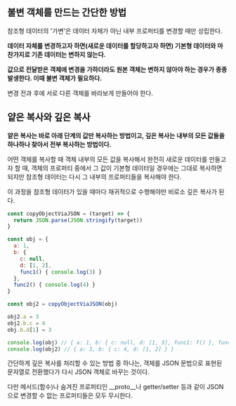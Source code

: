 ## 불변 객체를 만드는 간단한 방법

참조형 데이터의 '가변'은 데이터 자체가 아닌 내부 프로퍼티를 변경할 때만 성립한다.

**데이터 자체를 변경하고자 하면(새로운 데이터를 할당하고자 하면) 기본형 데이터와 마찬가지로 기존 데이터는 변하지 않는다.**

**값으로 전달받은 객체에 변경을 가하더라도 원본 객체는 변하지 않아야 하는 경우가 종종 발생한다. 이때 불변 객체가 필요하다.**

변경 전과 후에 서로 다른 객체를 바라보게 만들어야 한다.

## 얕은 복사와 깊은 복사

**얕은 복사는 바로 아래 단계의 값만 복사하는 방법이고, 깊은 복사는 내부의 모든 값들을 하나하나 찾아서 전부 복사하는 방법이다.**

어떤 객체를 복사할 때 객체 내부의 모든 값을 복사해서 완전히 새로운 데이터를 만들고자 할 때, 객체의 프로퍼티 중에서 그 값이 기본형 데이터일 경우에는 그대로 복사하면 되지만 참조형 데이터는 다시 그 내부의 프로퍼티들을 복사해야 한다.

이 과정을 참조형 데이터가 있을 때마다 재귀적으로 수행해야만 비로소 깊은 복사가 된다.
 
```javascript
const copyObjectViaJSON = (target) => {
  return JSON.parse(JSON.stringify(target))
}

const obj = {
  a: 1,
  b: {
    c: null,
    d: [1, 2],
    func1() { console.log(3) }
  },
  func2() { console.log(4) }
}

const obj2 = copyObjectViaJSON(obj)

obj2.a = 3
obj2.b.c = 4
obj.b.d[1] = 3

console.log(obj) // { a: 1, b: { c: null, d: [1, 3], func1: f() }, func2: f() }
console.log(obj2) // { a: 3, b: { c: 4, d: [1, 2] } }
```

간단하게 깊은 복사를 처리할 수 있는 방법 중 하나는, 객체를 JSON 문법으로 표현된 문자열로 전환했다가 다시 JSON 객체로 바꾸는 것이다.

다만 메서드(함수)나 숨겨진 프로퍼티인 __proto__나 getter/setter 등과 같이 JSON으로 변경할 수 없는 프로퍼티들은 모두 무시한다.
